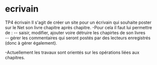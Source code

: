 # ecrivain
TP4 écrivain
Il s'agit de créer un site pour un écrivain qui souhaite poster sur le Net son livre chapitre après chapitre. 
-Pour cela il faut lui permettre de : 
-- saisir, modifier, ajouter voire détruire les chapirtes de son livres   
-- gérer les commentaires qui seront postés par des lecteurs enregistrés (donc à gérer également). 
 
-Actuellement les travaux sont orientés sur les opérations liées aux chapitres. 
